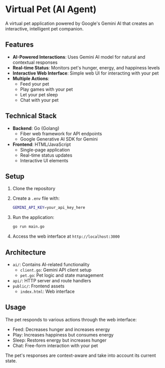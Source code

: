 # Virtual Pet (AI Agent)

A virtual pet application powered by Google's Gemini AI that creates an interactive, intelligent pet companion.

## Features

- **AI-Powered Interactions**: Uses Gemini AI model for natural and contextual responses
- **Real-time Status**: Monitors pet's hunger, energy, and happiness levels
- **Interactive Web Interface**: Simple web UI for interacting with your pet
- **Multiple Actions**:
  - Feed your pet
  - Play games with your pet
  - Let your pet sleep
  - Chat with your pet

## Technical Stack

- **Backend**: Go (Golang)
  - Fiber web framework for API endpoints
  - Google Generative AI SDK for Gemini
- **Frontend**: HTML/JavaScript
  - Single-page application
  - Real-time status updates
  - Interactive UI elements

## Setup

1. Clone the repository
2. Create a `.env` file with:

   ```sh
   GEMINI_API_KEY=your_api_key_here
   ```

3. Run the application:

   ```sh
   go run main.go
   ```

4. Access the web interface at `http://localhost:3000`

## Architecture

- `ai/`: Contains AI-related functionality
  - `client.go`: Gemini API client setup
  - `pet.go`: Pet logic and state management
- `api/`: HTTP server and route handlers
- `public/`: Frontend assets
  - `index.html`: Web interface

## Usage

The pet responds to various actions through the web interface:

- Feed: Decreases hunger and increases energy
- Play: Increases happiness but consumes energy
- Sleep: Restores energy but increases hunger
- Chat: Free-form interaction with your pet

The pet's responses are context-aware and take into account its current state.
